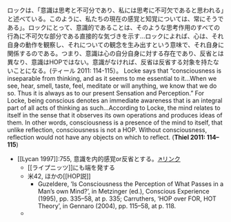 




ロックは、「意識は思考と不可分であり、私には思考に不可欠であると思われる」と述べている。このように、私たちの現在の感覚と知覚については、常にそうである」。ロックにとって、意識的であることは、そのような思考作用のすべての行為に不可欠な部分である直接的な気づきを示す...ロックによれば、心は、それ自身の動作を観察し、それについての観念を生み出すという意味で、それ自身に関係するのである。つまり、意識は心の自分自身に対する存在であり、反省とは異なり、意識はHOPではない。意識がなければ、反省は反省する対象を持たないことになる。(ティール 2011: 114-115）。
Locke says that “consciousness is inseparable from thinking, and as it seems to me essential to it…When we see, hear, smell, taste, feel, meditate or will anything, we know that we do so. Thus it is always as to our present Sensation and Perception.” For Locke, being conscious denotes an immediate awareness that is an integral part of all acts of thinking as such…According to Locke, the mind relates to itself in the sense that it observes its own operations and produces ideas of them. In other words, consciousness is a presence of the mind to itself, that unlike reflection, consciousness is not a HOP. Without consciousness, reflection would not have any objects on which to reflect. (**Thiel 2011: 114–115**)


- [[Lycan 1997]]:755, 意識を内的感覚or反省とする。[↗リンク](https://docs.google.com/spreadsheets/d/1nP26_-aBoDeikdvg6bYC9qur2RNwfL_tNCYVS5gCxFo/edit#gid=0&range=C827)
	- [[ライプニッツ]]にも端を発する
	- 米42, ほかの[[HOP説]]
		- Guzeldere, ‘Is Consciousness the Perception of What Passes in a Man’s own Mind?’, in Metzinger (ed.), Conscious Experience (1995), pp. 335–58, at p. 335; Carruthers, ‘HOP over FOR, HOT Theory’, in Gennaro (2004), pp. 115–58, at p. 118.
	- 







